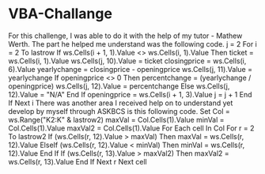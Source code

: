# VBA-Challange
For this challenge, I was able to do it with the help of my tutor - Mathew Werth. The part he helped me understand was the following code.
j = 2
   For i = 2 To lastrow
    If ws.Cells(i + 1, 1).Value <> ws.Cells(i, 1).Value Then
        ticket = ws.Cells(i, 1).Value
        ws.Cells(j, 10).Value = ticket
        closingprice = ws.Cells(i, 6).Value
        yearlychange = closingprice - openingprice
        ws.Cells(j, 11).Value = yearlychange
         If openingprice <> 0 Then
           percentchange = (yearlychange / openingprice)
           ws.Cells(j, 12).Value = percentchange
         Else
           ws.Cells(j, 12).Value = "N/A"
         End If
        openingprice = ws.Cells(i + 1, 3).Value
        j = j + 1
        End If
    Next i
    There was another area I received help on to understand yet develop by myself through  ASKBCS is this following code.
    Set Col = ws.Range("K2:K" & lastrow2)
maxVal = Col.Cells(1).Value
minVal = Col.Cells(1).Value
maxVal2 = Col.Cells(1).Value
    For Each cell In Col
        For r = 2 To lastrow2
            If (ws.Cells(r, 12).Value > maxVal) Then
                maxVal = ws.Cells(r, 12).Value
            ElseIf (ws.Cells(r, 12).Value < minVal) Then
                minVal = ws.Cells(r, 12).Value
            End If
            If (ws.Cells(r, 13).Value > maxVal2) Then
                maxVal2 = ws.Cells(r, 13).Value
            End If
        Next r
Next cell
